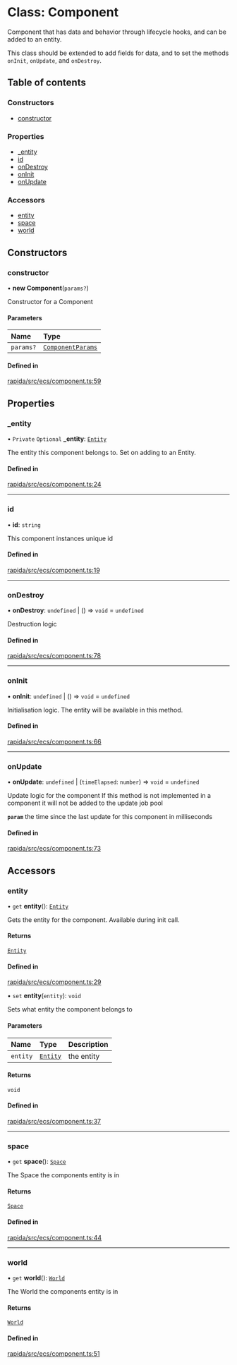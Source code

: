 # Class: Component

Component that has data and behavior through lifecycle hooks, and can be added to an entity.

This class should be extended to add fields for data, and to set the methods `onInit`, `onUpdate`, and `onDestroy`.

## Table of contents

### Constructors

- [constructor](Component.md#constructor)

### Properties

- [\_entity](Component.md#_entity)
- [id](Component.md#id)
- [onDestroy](Component.md#ondestroy)
- [onInit](Component.md#oninit)
- [onUpdate](Component.md#onupdate)

### Accessors

- [entity](Component.md#entity)
- [space](Component.md#space)
- [world](Component.md#world)

## Constructors

### constructor

• **new Component**(`params?`)

Constructor for a Component

#### Parameters

| Name | Type |
| :------ | :------ |
| `params?` | [`ComponentParams`](../modules.md#componentparams) |

#### Defined in

[rapida/src/ecs/component.ts:59](https://gitlab.com/rapidajs/rapida/-/blob/a60706c/packages/rapida/src/ecs/component.ts#L59)

## Properties

### \_entity

• `Private` `Optional` **\_entity**: [`Entity`](Entity.md)

The entity this component belongs to. Set on adding to an Entity.

#### Defined in

[rapida/src/ecs/component.ts:24](https://gitlab.com/rapidajs/rapida/-/blob/a60706c/packages/rapida/src/ecs/component.ts#L24)

___

### id

• **id**: `string`

This component instances unique id

#### Defined in

[rapida/src/ecs/component.ts:19](https://gitlab.com/rapidajs/rapida/-/blob/a60706c/packages/rapida/src/ecs/component.ts#L19)

___

### onDestroy

• **onDestroy**: `undefined` \| () => `void` = `undefined`

Destruction logic

#### Defined in

[rapida/src/ecs/component.ts:78](https://gitlab.com/rapidajs/rapida/-/blob/a60706c/packages/rapida/src/ecs/component.ts#L78)

___

### onInit

• **onInit**: `undefined` \| () => `void` = `undefined`

Initialisation logic. The entity will be available in this method.

#### Defined in

[rapida/src/ecs/component.ts:66](https://gitlab.com/rapidajs/rapida/-/blob/a60706c/packages/rapida/src/ecs/component.ts#L66)

___

### onUpdate

• **onUpdate**: `undefined` \| (`timeElapsed`: `number`) => `void` = `undefined`

Update logic for the component
If this method is not implemented in a component it will not be added to the update job pool

**`param`** the time since the last update for this component in milliseconds

#### Defined in

[rapida/src/ecs/component.ts:73](https://gitlab.com/rapidajs/rapida/-/blob/a60706c/packages/rapida/src/ecs/component.ts#L73)

## Accessors

### entity

• `get` **entity**(): [`Entity`](Entity.md)

Gets the entity for the component. Available during init call.

#### Returns

[`Entity`](Entity.md)

#### Defined in

[rapida/src/ecs/component.ts:29](https://gitlab.com/rapidajs/rapida/-/blob/a60706c/packages/rapida/src/ecs/component.ts#L29)

• `set` **entity**(`entity`): `void`

Sets what entity the component belongs to

#### Parameters

| Name | Type | Description |
| :------ | :------ | :------ |
| `entity` | [`Entity`](Entity.md) | the entity |

#### Returns

`void`

#### Defined in

[rapida/src/ecs/component.ts:37](https://gitlab.com/rapidajs/rapida/-/blob/a60706c/packages/rapida/src/ecs/component.ts#L37)

___

### space

• `get` **space**(): [`Space`](Space.md)

The Space the components entity is in

#### Returns

[`Space`](Space.md)

#### Defined in

[rapida/src/ecs/component.ts:44](https://gitlab.com/rapidajs/rapida/-/blob/a60706c/packages/rapida/src/ecs/component.ts#L44)

___

### world

• `get` **world**(): [`World`](World.md)

The World the components entity is in

#### Returns

[`World`](World.md)

#### Defined in

[rapida/src/ecs/component.ts:51](https://gitlab.com/rapidajs/rapida/-/blob/a60706c/packages/rapida/src/ecs/component.ts#L51)
